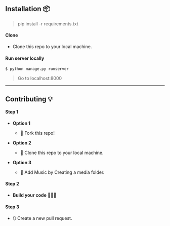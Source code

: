 

## Installation 📦

>pip install -r requirements.txt

#### Clone

- Clone this repo to your local machine.

#### Run server locally

```shell
$ python manage.py runserver
```
> Go to localhost:8000

---

## Contributing 💡


#### Step 1

- **Option 1**
    - 🍴 Fork this repo!

- **Option 2**
    - 👯 Clone this repo to your local machine.

- **Option 3**
    - 👯 Add Music by Creating a media folder.

#### Step 2

- **Build your code** 🔨🔨🔨

#### Step 3

- 🔃 Create a new pull request.


